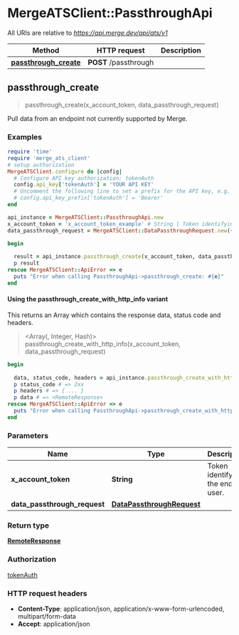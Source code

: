 # MergeATSClient::PassthroughApi

All URIs are relative to *https://api.merge.dev/api/ats/v1*

| Method | HTTP request | Description |
| ------ | ------------ | ----------- |
| [**passthrough_create**](PassthroughApi.md#passthrough_create) | **POST** /passthrough |  |


## passthrough_create

> <RemoteResponse> passthrough_create(x_account_token, data_passthrough_request)



Pull data from an endpoint not currently supported by Merge.

### Examples

```ruby
require 'time'
require 'merge_ats_client'
# setup authorization
MergeATSClient.configure do |config|
  # Configure API key authorization: tokenAuth
  config.api_key['tokenAuth'] = 'YOUR API KEY'
  # Uncomment the following line to set a prefix for the API key, e.g. 'Bearer' (defaults to nil)
  # config.api_key_prefix['tokenAuth'] = 'Bearer'
end

api_instance = MergeATSClient::PassthroughApi.new
x_account_token = 'x_account_token_example' # String | Token identifying the end user.
data_passthrough_request = MergeATSClient::DataPassthroughRequest.new({method: MergeATSClient::MethodEnum::GET, path: '/scooters'}) # DataPassthroughRequest | 

begin
  
  result = api_instance.passthrough_create(x_account_token, data_passthrough_request)
  p result
rescue MergeATSClient::ApiError => e
  puts "Error when calling PassthroughApi->passthrough_create: #{e}"
end
```

#### Using the passthrough_create_with_http_info variant

This returns an Array which contains the response data, status code and headers.

> <Array(<RemoteResponse>, Integer, Hash)> passthrough_create_with_http_info(x_account_token, data_passthrough_request)

```ruby
begin
  
  data, status_code, headers = api_instance.passthrough_create_with_http_info(x_account_token, data_passthrough_request)
  p status_code # => 2xx
  p headers # => { ... }
  p data # => <RemoteResponse>
rescue MergeATSClient::ApiError => e
  puts "Error when calling PassthroughApi->passthrough_create_with_http_info: #{e}"
end
```

### Parameters

| Name | Type | Description | Notes |
| ---- | ---- | ----------- | ----- |
| **x_account_token** | **String** | Token identifying the end user. |  |
| **data_passthrough_request** | [**DataPassthroughRequest**](DataPassthroughRequest.md) |  |  |

### Return type

[**RemoteResponse**](RemoteResponse.md)

### Authorization

[tokenAuth](../README.md#tokenAuth)

### HTTP request headers

- **Content-Type**: application/json, application/x-www-form-urlencoded, multipart/form-data
- **Accept**: application/json

